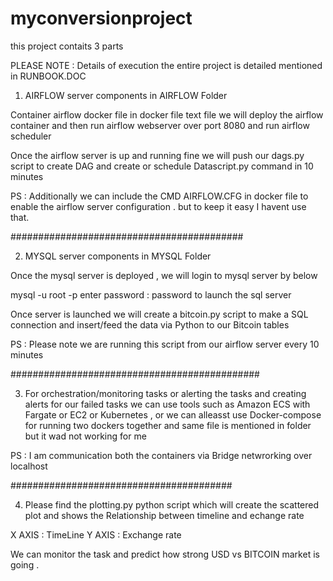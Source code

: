# myconversionproject

this project contaits 3 parts

PLEASE NOTE : Details of execution the entire project is detailed mentioned in RUNBOOK.DOC


1) AIRFLOW server components in AIRFLOW Folder  

 Container airflow docker file in docker file text file
we will deploy the airflow container and then run airflow webserver over port 8080
and run airflow scheduler

Once the airflow server is up and running fine we will push our dags.py script to create DAG and create or schedule Datascript.py command in 10 minutes

PS : Additionally we can include the CMD AIRFLOW.CFG in docker file to enable the airflow server configuration . but to keep it easy I havent use that.

##########################################


2) MYSQL server components in MYSQL Folder

Once the mysql server is deployed , we will login to mysql server by below

mysql -u root -p
enter password : password to launch the sql server

Once server is launched we will create a bitcoin.py script to make a SQL connection and insert/feed the data  via Python to our Bitcoin tables

PS : Please note we are running this script from our airflow server every 10 minutes


#############################################

3) For orchestration/monitoring tasks or alerting the tasks and creating alerts for our failed tasks we can use tools such as Amazon ECS with Fargate or EC2 or Kubernetes , or we can alleasst use Docker-compose for running two dockers together and same file is mentioned in folder but it wad not working for me

PS : I am communication both the containers via Bridge netwrorking over localhost  

########################################

4) Please find the plotting.py python script which will create the scattered plot and shows the Relationship between timeline and echange rate

X AXIS : TimeLine
Y AXIS : Exchange rate

We can monitor the task and predict how strong USD vs BITCOIN market is going .
